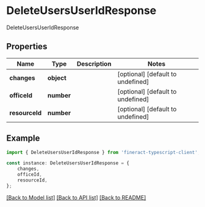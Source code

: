 # DeleteUsersUserIdResponse

DeleteUsersUserIdResponse

## Properties

Name | Type | Description | Notes
------------ | ------------- | ------------- | -------------
**changes** | **object** |  | [optional] [default to undefined]
**officeId** | **number** |  | [optional] [default to undefined]
**resourceId** | **number** |  | [optional] [default to undefined]

## Example

```typescript
import { DeleteUsersUserIdResponse } from 'fineract-typescript-client';

const instance: DeleteUsersUserIdResponse = {
    changes,
    officeId,
    resourceId,
};
```

[[Back to Model list]](../README.md#documentation-for-models) [[Back to API list]](../README.md#documentation-for-api-endpoints) [[Back to README]](../README.md)
